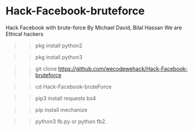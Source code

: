 # Hack-Facebook-bruteforce
Hack Facebook with brute-force
By Michael David, Bilal Hassan We are Ethical hackers
>> pkg install python2

>> pkg install python3

>> git clone https://github.com/wecodewehack/Hack-Facebook-bruteforce

>> cd Hack-Facebook-bruteForce

>> pip3 install requests bs4

>> pip install mechanize

>> python3 fb.py or python fb2.
